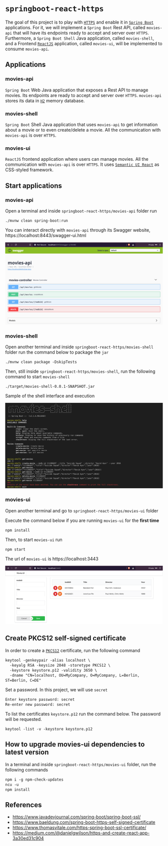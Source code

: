 # `springboot-react-https`

The goal of this project is to play with [`HTTPS`](https://en.wikipedia.org/wiki/HTTPS) and enable it in [`Spring Boot`](https://docs.spring.io/spring-boot/docs/current/reference/htmlsingle/) applications. For it, we will implement a `Spring Boot` Rest API, called `movies-api` that will have its endpoints ready to accept and server over `HTTPS`. Furthermore, a `Spring Boot Shell` Java application, called `movies-shell`, and a Frontend [`ReactJS`](https://reactjs.org/) application, called `movies-ui`, will be implemented to consume `movies-api`.

## Applications

### movies-api

`Spring Boot` Web Java application that exposes a Rest API to manage movies. Its endpoints are ready to accept and server over `HTTPS`. `movies-api` stores its data in [`H2`](https://www.h2database.com/html/main.html) memory database.

### movies-shell

`Spring Boot` Shell Java application that uses `movies-api` to get information about a movie or to even create/delete a movie. All the communication with `movies-api` is over `HTTPS`.

### movies-ui

`ReactJS` frontend application where users can manage movies. All the communication with `movies-api` is over `HTTPS`. It uses [`Semantic UI React`](https://react.semantic-ui.com/) as CSS-styled framework.

## Start applications

### movies-api

Open a terminal and inside `springboot-react-https/movies-api` folder run
```
./mvnw clean spring-boot:run
```

You can interact directly with `movies-api` through its Swagger website, https://localhost:8443/swagger-ui.html

![movies-api](images/movies-api.png)

### movies-shell

Open another terminal and inside `springboot-react-https/movies-shell` folder run the command below to package the `jar`
```
./mvnw clean package -DskipTests
```

Then, still inside `springboot-react-https/movies-shell`, run the following command to start `movies-shell`
```
./target/movies-shell-0.0.1-SNAPSHOT.jar
```

Sample of the shell interface and execution

![movies-shell](images/movies-shell.png)

### movies-ui

Open another terminal and go to `springboot-react-https/movies-ui` folder

Execute the command below if you are running `movies-ui` for the **first time**
```
npm install
```

Then, to start `movies-ui` run
```
npm start
```

The url of `movies-ui` is https://localhost:3443

![movies-ui](images/movies-ui.png)

## Create PKCS12 self-signed certificate

In order to create a [`PKCS12`](https://en.wikipedia.org/wiki/PKCS_12) certificate, run the following command
```
keytool -genkeypair -alias localhost \
  -keyalg RSA -keysize 2048 -storetype PKCS12 \
  -keystore keystore.p12 -validity 3650 \
  -dname "CN=localhost, OU=MyCompany, O=MyCompany, L=Berlin, ST=Berlin, C=DE"
```

Set a password. In this project, we will use `secret`
```
Enter keystore password: secret
Re-enter new password: secret
```

To list the certificates `keystore.p12` run the command below. The password will be requested.
```
keytool -list -v -keystore keystore.p12
```

## How to upgrade movies-ui dependencies to latest version

In a terminal and inside `springboot-react-https/movies-ui` folder, run the following commands
```
npm i -g npm-check-updates
ncu -u
npm install
```

## References

- https://www.javadevjournal.com/spring-boot/spring-boot-ssl/
- https://www.baeldung.com/spring-boot-https-self-signed-certificate
- https://www.thomasvitale.com/https-spring-boot-ssl-certificate/
- https://medium.com/@danielgwilson/https-and-create-react-app-3a30ed31c904